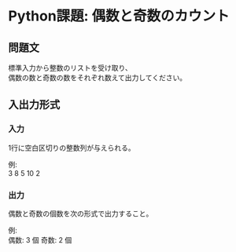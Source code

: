 # Python課題: 偶数と奇数のカウント

## 問題文
標準入力から整数のリストを受け取り、  
偶数の数と奇数の数をそれぞれ数えて出力してください。

## 入出力形式

### 入力
1行に空白区切りの整数列が与えられる。  

例:  
3 8 5 10 2


### 出力
偶数と奇数の個数を次の形式で出力すること。  

例:  
偶数: 3 個
奇数: 2 個